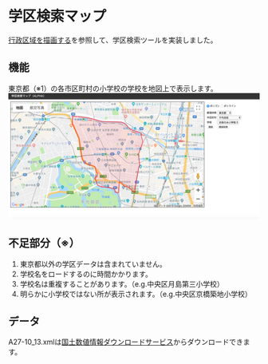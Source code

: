 # 学区検索マップ
[行政区域を描画する](http://memopad.bitter.jp/web/GoogleMap/V3/myMap/place/index.html)を参照して、学区検索ツールを実装しました。

## 機能
東京都（※1）の各市区町村の小学校の学校を地図上で表示します。
![学区検索マップサンプル](/学区検索マップSample.png) 

## 不足部分（※）
<ol>
  <li> 東京都以外の学区データは含まれていません。
  <li> 学校名をロードするのに時間かかります。
  <li> 学校名は重複することがあります。（e.g.中央区月島第三小学校）
  <li> 明らかに小学校ではない所が表示されます。（e.g.中央区京橋築地小学校）
</ol>

## データ
A27-10_13.xmlは[国土数値情報ダウンロードサービス](http://nlftp.mlit.go.jp/ksj/jpgis/datalist/KsjTmplt-A27.html)からダウンロードできます。
